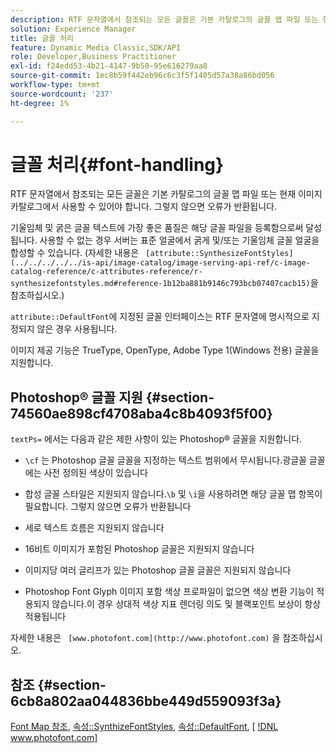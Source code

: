 ```yaml
---
description: RTF 문자열에서 참조되는 모든 글꼴은 기본 카탈로그의 글꼴 맵 파일 또는 현재 이미지 카탈로그에서 사용할 수 있어야 합니다. 그렇지 않으면 오류가 반환됩니다.
solution: Experience Manager
title: 글꼴 처리
feature: Dynamic Media Classic,SDK/API
role: Developer,Business Practitioner
exl-id: f24edd53-4b21-4147-9b50-95e616279aa8
source-git-commit: 1ec8b59f442eb96c6c3f5f1405d57a38a86bd056
workflow-type: tm+mt
source-wordcount: '237'
ht-degree: 1%

---
```


# 글꼴 처리{#font-handling}

RTF 문자열에서 참조되는 모든 글꼴은 기본 카탈로그의 글꼴 맵 파일 또는 현재 이미지 카탈로그에서 사용할 수 있어야 합니다. 그렇지 않으면 오류가 반환됩니다.

기울임체 및 굵은 글꼴 텍스트에 가장 좋은 품질은 해당 글꼴 파일을 등록함으로써 달성됩니다. 사용할 수 없는 경우 서버는 표준 얼굴에서 굵게 및/또는 기울임체 글꼴 얼굴을 합성할 수 있습니다. (자세한 내용은 ` [attribute::SynthesizeFontStyles](../../../../../is-api/image-catalog/image-serving-api-ref/c-image-catalog-reference/c-attributes-reference/r-synthesizefontstyles.md#reference-1b12ba881b9146c793bcb07407cacb15)`을 참조하십시오.)

`attribute::DefaultFont`에 지정된 글꼴 인터페이스는 RTF 문자열에 명시적으로 지정되지 않은 경우 사용됩니다.

이미지 제공 기능은 TrueType, OpenType, Adobe Type 1(Windows 전용) 글꼴을 지원합니다.

## Photoshop® 글꼴 지원 {#section-74560ae898cf4708aba4c8b4093f5f00}

`textPs=` 에서는 다음과 같은 제한 사항이 있는 Photoshop® 글꼴을 지원합니다.

* `\cf` 는 Photoshop 글꼴 글꼴을 지정하는 텍스트 범위에서 무시됩니다.광글꼴 글꼴에는 사전 정의된 색상이 있습니다
* 합성 글꼴 스타일은 지원되지 않습니다.`\b` 및 `\i`을 사용하려면 해당 글꼴 맵 항목이 필요합니다. 그렇지 않으면 오류가 반환됩니다

* 세로 텍스트 흐름은 지원되지 않습니다
* 16비트 이미지가 포함된 Photoshop 글꼴은 지원되지 않습니다
* 이미지당 여러 글리프가 있는 Photoshop 글꼴 글꼴은 지원되지 않습니다
* Photoshop Font Glyph 이미지 포함 색상 프로파일이 없으면 색상 변환 기능이 적용되지 않습니다.이 경우 상대적 색상 지표 렌더링 의도 및 블랙포인트 보상이 항상 적용됩니다

자세한 내용은 ` [www.photofont.com](http://www.photofont.com)` 을 참조하십시오.

## 참조 {#section-6cb8a802aa044836bbe449d559093f3a}

[Font Map 참조](../../../../../is-api/image-catalog/image-serving-api-ref/c-image-catalog-reference/c-font-map-reference/c-font-map-reference.md#concept-f81f319d03c646c5a8ef87b3277dd37d),  [속성::SynthizeFontStyles](../../../../../is-api/image-catalog/image-serving-api-ref/c-image-catalog-reference/c-attributes-reference/r-synthesizefontstyles.md#reference-1b12ba881b9146c793bcb07407cacb15),  [속성::DefaultFont](../../../../../is-api/image-catalog/image-serving-api-ref/c-image-catalog-reference/c-attributes-reference/r-defaultfont.md#reference-48b763ac254545e89a25c76ff7581107),  [ [!DNL www.photofont.com] ](http://www.photofont.com)
